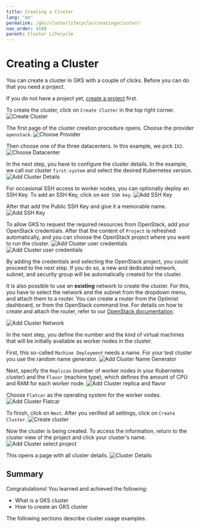 ```yaml
---
title: Creating a Cluster
lang: "en"
permalink: /gks/clusterlifecycle/creatingacluster/
nav_order: 4100
parent: Cluster Lifecycle
---
```

# Creating a Cluster

You can create a cluster in GKS with a couple of clicks.
Before you can do that you need a project.

If you do not have a project yet, [create a project](/gks/managingprojects/creatingaproject) first.

To create the cluster, click on `Create Cluster` in the top right corner.
![Create Cluster](../../gettingstarted/images/GS05_CreaClus.png)

The first page of the cluster creation procedure opens.
Choose the provider `openstack`.
![Choose Provider](../../gettingstarted/images/GS06a1_CreaClus.png)

Then choose one of the three
datacenters. In this example, we pick `IX2`.
![Choose Datacenter](../../gettingstarted/images/GS06a2_CreaClus.png)

In the next step, you have to configure the cluster details. In the example,
we call our cluster `first-system` and select the desired Kubernetes version.
![Add Cluster Details](../../gettingstarted/images/GS07_CreaClus.png)

For occasional SSH access to worker nodes, you can optionally deploy an SSH Key.
To add an SSH Key, click on `Add SSH key`.
![Add SSH Key](../../gettingstarted/images/GS08_CreaClusSSH.png)

After that add the Public SSH Key and give it a memorable name.
![Add SSH Key](../../gettingstarted/images/GS09_CreaClusSSH.png)

To allow GKS to request the required resources from OpenStack, add your
OpenStack credentials. After that the content of `Project` is refreshed
automatically, and you can choose the OpenStack project where you want to run the cluster.
![Add Cluster user credentials](../../gettingstarted/images/GS10_CreaClusUserCred.png)
![Add Cluster user credentials](../../gettingstarted/images/GS11_CreaClusUserCred.png)

By adding the credentials and selecting the OpenStack project, you could proceed to the next
step. If you do so, a new and dedicated network, subnet, and security group will be automatically created for the cluster.

It is also possible to use an **existing** network to create the cluster. For this, you have to select
the network and the subnet from the dropdown menu, and attach them to a router.
You can create a router from the Optimist dashboard, or from the OpenStack command line.
For details on how to create and attach the router, refer to our [OpenStack documentation](/optimist/guided_tour/step10/).

![Add Cluster Network](../../gettingstarted/images/GS12_CreaClusUserCred.png)

In the next step, you define the number and the kind of virtual machines that will be initially available as worker nodes
in the cluster.

First, this so-called `Machine Deployment` needs a name. For your test cluster you use the random name generator.
![Add Cluster Name Generator](../../gettingstarted/images/GS13_CreaClus.png)

Next, specify the `Replicas` (number of worker nodes in your Kubernetes cluster) and the `Flavor` (machine type), which
defines the amount of CPU and RAM for each worker node.
![Add Cluster replica and flavor](../../gettingstarted/images/GS13a_CreaClus.png)

Choose `Flatcar` as the operating system for the worker nodes.
![Add Cluster Flatcar](../../gettingstarted/images/GS14_CreaClus.png)

To finish, click on `Next`. After you verified all settings, click on `Create Cluster`.
![Create cluster](../../gettingstarted/images/GS15_CreaClus.png)

Now the cluster is being created. To access the information, return to the cluster
view of the project and click your cluster's name.
![Add Cluster select project](../../gettingstarted/images/GS16_CreaClus.png)

This opens a page with all cluster details.
![Cluster Details](../../gettingstarted/images/GS17_CreaClus.png)

## Summary

Congratulations! You learned and achieved the following:

* What is a GKS cluster
* How to create an GKS cluster

The following sections describe cluster usage examples.
